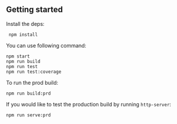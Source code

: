 ## Getting started

Install the deps:

```
 npm install
```

You can use following command:

```
npm start
npm run build
npm run test
npm run test:coverage
```

To run the prod build:

```
npm run build:prd
```

If you would like to test the production build by running `http-server`:

```
npm run serve:prd
```
